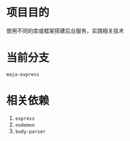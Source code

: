# 项目目的
使用不同的库或框架搭建后台服务，实践相关技术

# 当前分支
`maja-express`

# 相关依赖
1. `express`
2. `nodemon`
3. `body-parser`